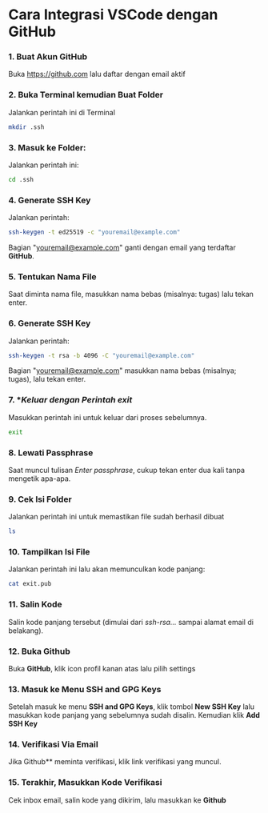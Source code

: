 # Cara Integrasi VSCode dengan GitHub

### 1. **Buat Akun GitHub**
Buka https://github.com lalu daftar dengan email aktif

### 2. **Buka **Terminal** kemudian Buat Folder**
Jalankan perintah ini di Terminal
```bash
mkdir .ssh
```

### 3. **Masuk ke Folder:**
Jalankan perintah ini:
```bash
cd .ssh
```

### 4. **Generate SSH Key**
Jalankan perintah:
```bash
ssh-keygen -t ed25519 -c "youremail@example.com"
```
Bagian "youremail@example.com" ganti dengan email yang terdaftar **GitHub**.


### 5. **Tentukan Nama File**
Saat diminta nama file, masukkan nama bebas (misalnya: tugas) lalu tekan enter.

### 6. **Generate SSH Key**
Jalankan perintah:
```bash
ssh-keygen -t rsa -b 4096 -C "youremail@example.com"
```
Bagian "youremail@example.com" masukkan nama bebas (misalnya; tugas), lalu tekan enter.

### 7. **Keluar dengan Perintah *exit**
Masukkan perintah ini untuk keluar dari proses sebelumnya.
```bash
exit
```

### 8. **Lewati Passphrase**
Saat muncul tulisan *Enter passphrase*, cukup tekan enter dua kali tanpa mengetik apa-apa.

### 9. **Cek Isi Folder**
Jalankan perintah ini untuk memastikan file sudah berhasil dibuat
```bash
ls
```

### 10. **Tampilkan Isi File**
Jalankan perintah ini lalu akan memunculkan kode panjang:
```bash
cat exit.pub
```

### 11. **Salin Kode**
Salin kode panjang tersebut (dimulai dari *ssh-rsa...* sampai alamat email di belakang).

### 12. **Buka Github**
Buka **GitHub**, klik icon profil kanan atas lalu pilih settings

### 13. **Masuk ke Menu SSH and GPG Keys**
Setelah masuk ke menu **SSH and GPG Keys**, klik tombol **New SSH Key** lalu masukkan kode panjang yang sebelumnya sudah disalin. Kemudian klik **Add SSH Key**

### 14. **Verifikasi Via Email**
Jika Github** meminta verifikasi, klik link verifikasi yang muncul.

### 15. **Terakhir, Masukkan Kode Verifikasi**
Cek inbox email, salin kode yang dikirim, lalu masukkan ke **Github**
